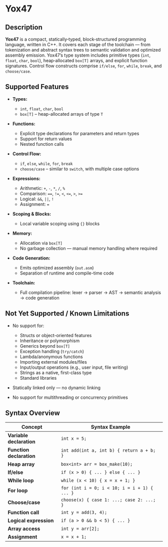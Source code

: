 # **Yox47**

## **Description**

**Yox47** is a compact, statically‑typed, block‑structured programming language, written  in C++. It covers each stage of the toolchain — from tokenization and abstract syntax trees to semantic validation and optimized assembly emission. Yox47’s type system includes primitive types (`int`, `float`, `char`, `bool`), heap‑allocated `box[T]` arrays, and explicit function signatures. Control flow constructs comprise `if/else`, `for`, `while`, `break`, and `choose/case`.

## Supported Features

- **Types:**
  - `int`, `float`, `char`, `bool`
  - `box[T]` – heap-allocated arrays of type `T`

- **Functions:**
  - Explicit type declarations for parameters and return types
  - Support for return values
  - Nested function calls

- **Control Flow:**
  - `if`, `else`, `while`, `for`, `break`
  - `choose/case` – similar to `switch`, with multiple case options

- **Expressions:**
  - Arithmetic: `+`, `-`, `*`, `/`, `%`
  - Comparison: `==`, `!=`, `<`, `<=`, `>`, `>=`
  - Logical: `&&`, `||`, `!`
  - Assignment: `=`

- **Scoping & Blocks:**
  - Local variable scoping using `{}` blocks

- **Memory:**
  - Allocation via `box[T]`
  - No garbage collection — manual memory handling where required

- **Code Generation:**
  - Emits optimized assembly (`out.asm`)
  - Separation of runtime and compile-time code

- **Toolchain:**
  - Full compilation pipeline: lexer → parser → AST → semantic analysis → code generation

## Not Yet Supported / Known Limitations

- No support for:
  - Structs or object-oriented features
  - Inheritance or polymorphism
  - Generics beyond `box[T]`
  - Exception handling (`try/catch`)
  - Lambda/anonymous functions
  - Importing external modules/files
  - Input/output operations (e.g., user input, file writing)
  - Strings as a native, first-class type
  - Standard libraries

- Statically linked only — no dynamic linking
- No support for multithreading or concurrency primitives

## Syntax Overview

| Concept              | Syntax Example                             |
|----------------------|---------------------------------------------|
| **Variable declaration** | `int x = 5;`                            |
| **Function declaration** | `int add(int a, int b) { return a + b; }` |
| **Heap array**           | `box<int> arr = box_make(10);`         |
| **If/else**              | `if (x > 0) { ... } else { ... }`      |
| **While loop**           | `while (x < 10) { x = x + 1; }`        |
| **For loop**             | `for (int i = 0; i < 10; i = i + 1) { ... }` |
| **Choose/case**          | `choose(x) { case 1: ...; case 2: ...; }` |
| **Function call**        | `int y = add(3, 4);`                   |
| **Logical expression**   | `if (a > 0 && b < 5) { ... }`          |
| **Array access**         | `int y = arr[2];`                      |
| **Assignment**           | `x = x + 1;`                           |
